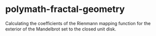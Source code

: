 # polymath-fractal-geometry
Calculating the coeﬀicients of the Rienmann mapping function for the exterior of the Mandelbrot set to the closed unit disk.
